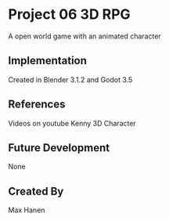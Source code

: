 # Project 06 3D RPG

A open world game with an animated character 

## Implementation

Created in Blender 3.1.2 and Godot 3.5

## References

Videos on youtube
Kenny
3D Character 

## Future Development
None

## Created By
Max Hanen
